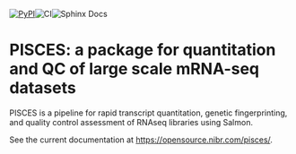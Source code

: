 [![PyPI](https://img.shields.io/pypi/v/novartis-pisces.svg?branch=master)](https://pypi.python.org/pypi/novartis-pisces)![CI](https://github.com/Novartis/pisces/workflows/CI/badge.svg)![Sphinx Docs](https://github.com/Novartis/pisces/workflows/Sphinx%20Docs/badge.svg)
# PISCES: a package for quantitation and QC of large scale mRNA-seq datasets

PISCES is a pipeline for rapid transcript quantitation, genetic fingerprinting, and quality control assessment of RNAseq libraries using Salmon.

See the current documentation at https://opensource.nibr.com/pisces/.
